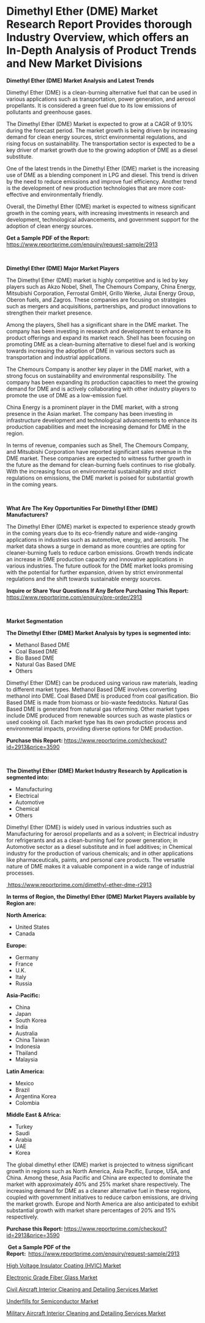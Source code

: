 <p><h1>Dimethyl Ether (DME) Market Research Report Provides thorough Industry Overview, which offers an In-Depth Analysis of Product Trends and New Market Divisions</h1></p><p><strong>Dimethyl Ether (DME) Market Analysis and Latest Trends</strong></p>
<p><p>Dimethyl Ether (DME) is a clean-burning alternative fuel that can be used in various applications such as transportation, power generation, and aerosol propellants. It is considered a green fuel due to its low emissions of pollutants and greenhouse gases.</p><p>The Dimethyl Ether (DME) Market is expected to grow at a CAGR of 9.10% during the forecast period. The market growth is being driven by increasing demand for clean energy sources, strict environmental regulations, and rising focus on sustainability. The transportation sector is expected to be a key driver of market growth due to the growing adoption of DME as a diesel substitute.</p><p>One of the latest trends in the Dimethyl Ether (DME) market is the increasing use of DME as a blending component in LPG and diesel. This trend is driven by the need to reduce emissions and improve fuel efficiency. Another trend is the development of new production technologies that are more cost-effective and environmentally friendly.</p><p>Overall, the Dimethyl Ether (DME) market is expected to witness significant growth in the coming years, with increasing investments in research and development, technological advancements, and government support for the adoption of clean energy sources.</p></p>
<p><strong>Get a Sample PDF of the Report:&nbsp;</strong> <a href="https://www.reportprime.com/enquiry/request-sample/2913">https://www.reportprime.com/enquiry/request-sample/2913</a></p>
<p>&nbsp;</p>
<p><strong>Dimethyl Ether (DME) Major Market Players</strong></p>
<p><p>The Dimethyl Ether (DME) market is highly competitive and is led by key players such as Akzo Nobel, Shell, The Chemours Company, China Energy, Mitsubishi Corporation, Ferrostal GmbH, Grillo Werke, Jiutai Energy Group, Oberon fuels, and Zagros. These companies are focusing on strategies such as mergers and acquisitions, partnerships, and product innovations to strengthen their market presence.</p><p>Among the players, Shell has a significant share in the DME market. The company has been investing in research and development to enhance its product offerings and expand its market reach. Shell has been focusing on promoting DME as a clean-burning alternative to diesel fuel and is working towards increasing the adoption of DME in various sectors such as transportation and industrial applications.</p><p>The Chemours Company is another key player in the DME market, with a strong focus on sustainability and environmental responsibility. The company has been expanding its production capacities to meet the growing demand for DME and is actively collaborating with other industry players to promote the use of DME as a low-emission fuel.</p><p>China Energy is a prominent player in the DME market, with a strong presence in the Asian market. The company has been investing in infrastructure development and technological advancements to enhance its production capabilities and meet the increasing demand for DME in the region.</p><p>In terms of revenue, companies such as Shell, The Chemours Company, and Mitsubishi Corporation have reported significant sales revenue in the DME market. These companies are expected to witness further growth in the future as the demand for clean-burning fuels continues to rise globally. With the increasing focus on environmental sustainability and strict regulations on emissions, the DME market is poised for substantial growth in the coming years.</p></p>
<p>&nbsp;</p>
<p><strong>What Are The Key Opportunities For Dimethyl Ether (DME) Manufacturers?</strong></p>
<p><p>The Dimethyl Ether (DME) market is expected to experience steady growth in the coming years due to its eco-friendly nature and wide-ranging applications in industries such as automotive, energy, and aerosols. The market data shows a surge in demand as more countries are opting for cleaner-burning fuels to reduce carbon emissions. Growth trends indicate an increase in DME production capacity and innovative applications in various industries. The future outlook for the DME market looks promising with the potential for further expansion, driven by strict environmental regulations and the shift towards sustainable energy sources.</p></p>
<p><strong>Inquire or Share Your Questions If Any Before Purchasing This Report:</strong> <a href="https://www.reportprime.com/enquiry/pre-order/2913">https://www.reportprime.com/enquiry/pre-order/2913</a></p>
<p>&nbsp;</p>
<p><strong>Market Segmentation</strong></p>
<p><strong>The Dimethyl Ether (DME) Market Analysis by types is segmented into:</strong></p>
<p><ul><li>Methanol Based DME</li><li>Coal Based DME</li><li>Bio Based DME</li><li>Natural Gas Based DME</li><li>Others</li></ul></p>
<p><p>Dimethyl Ether (DME) can be produced using various raw materials, leading to different market types. Methanol Based DME involves converting methanol into DME. Coal Based DME is produced from coal gasification. Bio Based DME is made from biomass or bio-waste feedstocks. Natural Gas Based DME is generated from natural gas reforming. Other market types include DME produced from renewable sources such as waste plastics or used cooking oil. Each market type has its own production process and environmental impacts, providing diverse options for DME production.</p></p>
<p><strong>Purchase this Report:&nbsp;</strong><a href="https://www.reportprime.com/checkout?id=2913&price=3590">https://www.reportprime.com/checkout?id=2913&price=3590</a></p>
<p>&nbsp;</p>
<p><strong>The Dimethyl Ether (DME) Market Industry Research by Application is segmented into:</strong></p>
<p><ul><li>Manufacturing</li><li>Electrical</li><li>Automotive</li><li>Chemical</li><li>Others</li></ul></p>
<p><p>Dimethyl Ether (DME) is widely used in various industries such as Manufacturing for aerosol propellants and as a solvent; in Electrical industry for refrigerants and as a clean-burning fuel for power generation; in Automotive sector as a diesel substitute and in fuel additives; in Chemical industry for the production of various chemicals; and in other applications like pharmaceuticals, paints, and personal care products. The versatile nature of DME makes it a valuable component in a wide range of industrial processes.</p></p>
<p><a href="https://www.reportprime.com/dimethyl-ether-dme-r2913">&nbsp;https://www.reportprime.com/dimethyl-ether-dme-r2913</a></p>
<p><strong>In terms of Region, the Dimethyl Ether (DME) Market Players available by Region are:</strong></p>
<p>
    <p> <strong> North America: </strong>
        <ul>
            <li>United States</li>
            <li>Canada</li>
        </ul>
        </p> 
    <p> <strong> Europe: </strong>
        <ul>
            <li>Germany</li>
            <li>France</li>
            <li>U.K.</li>
            <li>Italy</li>
            <li>Russia</li>
        </ul>
        </p> 
    <p> <strong> Asia-Pacific: </strong>
        <ul>
            <li>China</li>
            <li>Japan</li>
            <li>South Korea</li>
            <li>India</li>
            <li>Australia</li>
            <li>China Taiwan</li>
            <li>Indonesia</li>
            <li>Thailand</li>
            <li>Malaysia</li>
        </ul>
        </p> 
    <p> <strong> Latin America: </strong>
        <ul>
            <li>Mexico</li>
            <li>Brazil</li>
            <li>Argentina Korea</li>
            <li>Colombia</li>
        </ul>
        </p> 
    <p> <strong> Middle East & Africa: </strong>
        <ul>
            <li>Turkey</li>
            <li>Saudi</li>
            <li>Arabia</li>
            <li>UAE</li>
            <li>Korea</li>
        </ul>
    </p>
    </p>
<p><p>The global dimethyl ether (DME) market is projected to witness significant growth in regions such as North America, Asia Pacific, Europe, USA, and China. Among these, Asia Pacific and China are expected to dominate the market with approximately 40% and 25% market share respectively. The increasing demand for DME as a cleaner alternative fuel in these regions, coupled with government initiatives to reduce carbon emissions, are driving the market growth. Europe and North America are also anticipated to exhibit substantial growth with market share percentages of 20% and 15% respectively.</p></p>
<p><strong>Purchase this Report: </strong><a href="https://www.reportprime.com/checkout?id=2913&price=3590">https://www.reportprime.com/checkout?id=2913&price=3590</a></p>
<p>&nbsp;<strong>Get a Sample PDF of the Report:&nbsp;&nbsp;</strong><a href="https://www.reportprime.com/enquiry/request-sample/2913">https://www.reportprime.com/enquiry/request-sample/2913</a></p>
<p><strong></strong></p>
<p><p><a href="https://github.com/hrhzhypq19/Market-Research-Report-List-1/blob/main/high-voltage-insulator-coating-hvic-market.md">High Voltage Insulator Coating (HVIC) Market</a></p><p><a href="https://github.com/LarryPearsongXXfvf/Market-Research-Report-List-1/blob/main/electronic-grade-fiber-glass-market.md">Electronic Grade Fiber Glass Market</a></p><p><a href="https://issuu.com/reportprime-2/docs/civil-aircraft-interior-cleaning-an_a04af60d848b21">Civil Aircraft Interior Cleaning and Detailing Services Market</a></p><p><a href="https://github.com/kishanagarner91/Market-Research-Report-List-1/blob/main/underfills-for-semiconductor-market.md">Underfills for Semiconductor Market</a></p><p><a href="https://issuu.com/reportprime-2/docs/military-aircraft-interior-cleaning_56f881faec1329">Military Aircraft Interior Cleaning and Detailing Services Market</a></p></p>